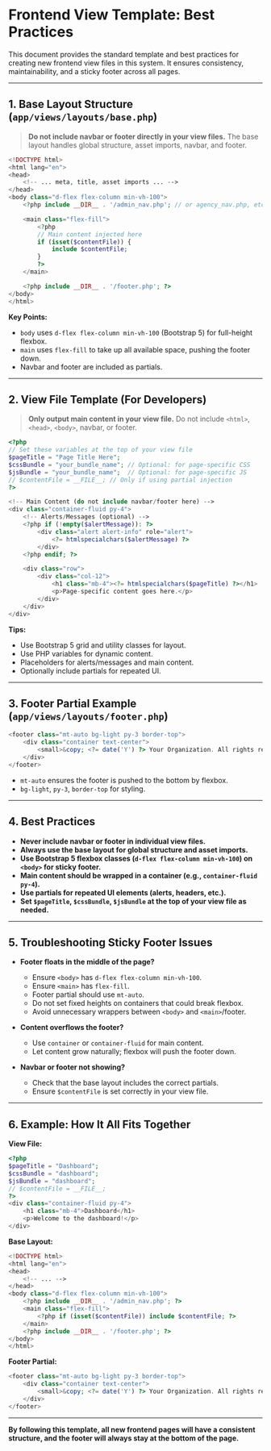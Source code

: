 # Frontend View Template: Best Practices

This document provides the standard template and best practices for creating new frontend view files in this system. It ensures consistency, maintainability, and a sticky footer across all pages.

---

## 1. Base Layout Structure (`app/views/layouts/base.php`)

> **Do not include navbar or footer directly in your view files.**
> The base layout handles global structure, asset imports, navbar, and footer.

```php
<!DOCTYPE html>
<html lang="en">
<head>
    <!-- ... meta, title, asset imports ... -->
</head>
<body class="d-flex flex-column min-vh-100">
    <?php include __DIR__ . '/admin_nav.php'; // or agency_nav.php, etc. ?>

    <main class="flex-fill">
        <?php
        // Main content injected here
        if (isset($contentFile)) {
            include $contentFile;
        }
        ?>
    </main>

    <?php include __DIR__ . '/footer.php'; ?>
</body>
</html>
```

**Key Points:**
- `body` uses `d-flex flex-column min-vh-100` (Bootstrap 5) for full-height flexbox.
- `main` uses `flex-fill` to take up all available space, pushing the footer down.
- Navbar and footer are included as partials.

---

## 2. View File Template (For Developers)

> **Only output main content in your view file.**
> Do not include `<html>`, `<head>`, `<body>`, navbar, or footer.

```php
<?php
// Set these variables at the top of your view file
$pageTitle = "Page Title Here";
$cssBundle = "your_bundle_name"; // Optional: for page-specific CSS
$jsBundle = "your_bundle_name";  // Optional: for page-specific JS
// $contentFile = __FILE__; // Only if using partial injection
?>

<!-- Main Content (do not include navbar/footer here) -->
<div class="container-fluid py-4">
    <!-- Alerts/Messages (optional) -->
    <?php if (!empty($alertMessage)): ?>
        <div class="alert alert-info" role="alert">
            <?= htmlspecialchars($alertMessage) ?>
        </div>
    <?php endif; ?>

    <div class="row">
        <div class="col-12">
            <h1 class="mb-4"><?= htmlspecialchars($pageTitle) ?></h1>
            <p>Page-specific content goes here.</p>
        </div>
    </div>
</div>
```

**Tips:**
- Use Bootstrap 5 grid and utility classes for layout.
- Use PHP variables for dynamic content.
- Placeholders for alerts/messages and main content.
- Optionally include partials for repeated UI.

---

## 3. Footer Partial Example (`app/views/layouts/footer.php`)

```php
<footer class="mt-auto bg-light py-3 border-top">
    <div class="container text-center">
        <small>&copy; <?= date('Y') ?> Your Organization. All rights reserved.</small>
    </div>
</footer>
```
- `mt-auto` ensures the footer is pushed to the bottom by flexbox.
- `bg-light`, `py-3`, `border-top` for styling.

---

## 4. Best Practices

- **Never include navbar or footer in individual view files.**
- **Always use the base layout for global structure and asset imports.**
- **Use Bootstrap 5 flexbox classes (`d-flex flex-column min-vh-100`) on `<body>` for sticky footer.**
- **Main content should be wrapped in a container (e.g., `container-fluid py-4`).**
- **Use partials for repeated UI elements (alerts, headers, etc.).**
- **Set `$pageTitle`, `$cssBundle`, `$jsBundle` at the top of your view file as needed.**

---

## 5. Troubleshooting Sticky Footer Issues

- **Footer floats in the middle of the page?**
  - Ensure `<body>` has `d-flex flex-column min-vh-100`.
  - Ensure `<main>` has `flex-fill`.
  - Footer partial should use `mt-auto`.
  - Do not set fixed heights on containers that could break flexbox.
  - Avoid unnecessary wrappers between `<body>` and `<main>`/footer.

- **Content overflows the footer?**
  - Use `container` or `container-fluid` for main content.
  - Let content grow naturally; flexbox will push the footer down.

- **Navbar or footer not showing?**
  - Check that the base layout includes the correct partials.
  - Ensure `$contentFile` is set correctly in your view file.

---

## 6. Example: How It All Fits Together

**View File:**
```php
<?php
$pageTitle = "Dashboard";
$cssBundle = "dashboard";
$jsBundle = "dashboard";
// $contentFile = __FILE__;
?>
<div class="container-fluid py-4">
    <h1 class="mb-4">Dashboard</h1>
    <p>Welcome to the dashboard!</p>
</div>
```

**Base Layout:**
```php
<!DOCTYPE html>
<html lang="en">
<head>
    <!-- ... -->
</head>
<body class="d-flex flex-column min-vh-100">
    <?php include __DIR__ . '/admin_nav.php'; ?>
    <main class="flex-fill">
        <?php if (isset($contentFile)) include $contentFile; ?>
    </main>
    <?php include __DIR__ . '/footer.php'; ?>
</body>
</html>
```

**Footer Partial:**
```php
<footer class="mt-auto bg-light py-3 border-top">
    <div class="container text-center">
        <small>&copy; <?= date('Y') ?> Your Organization. All rights reserved.</small>
    </div>
</footer>
```

---

**By following this template, all new frontend pages will have a consistent structure, and the footer will always stay at the bottom of the page.** 